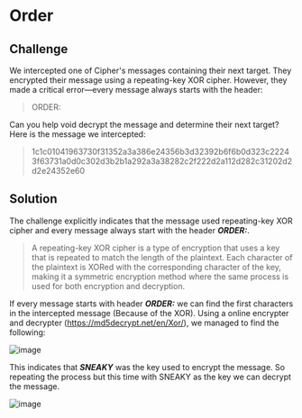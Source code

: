 # Order
## Challenge

We intercepted one of Cipher's messages containing their next target. They encrypted their message using a repeating-key XOR cipher. However, they made a critical error—every message always starts with the header:

>ORDER:

Can you help void decrypt the message and determine their next target?
Here is the message we intercepted:

>1c1c01041963730f31352a3a386e24356b3d32392b6f6b0d323c22243f63731a0d0c302d3b2b1a292a3a38282c2f222d2a112d282c31202d2d2e24352e60

## Solution

The challenge explicitly indicates that the message used repeating-key XOR cipher and every message always start with the header __*ORDER:*__.

>A repeating-key XOR cipher is a type of encryption that uses a key that is repeated to match the length of the plaintext. Each character of the plaintext is XORed with the corresponding character of the key, making it a symmetric encryption method where the same process is used for both encryption and decryption.

If every message starts with header __*ORDER:*__ we can find the first characters in the intercepted message (Because of the XOR). Using a online encrypter and decrypter (https://md5decrypt.net/en/Xor/), we managed to find the following:

![image](https://github.com/user-attachments/assets/895c9154-0f8c-4a47-9bc5-668dd4e2aecc)

This indicates that __*SNEAKY*__ was the key used to encrypt the message. So repeating the process but this time with SNEAKY as the key we can decrypt the message.

![image](https://github.com/user-attachments/assets/a5d12cfd-fc92-4943-8970-61f5e3e5f74a)
